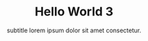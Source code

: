 ---
title: Hello World 3
subtitle: subtitle lorem ipsum dolor sit amet consectetur.
categories: news
thumbnail: https://raw.githubusercontent.com/BlackrockDigital/startbootstrap-agency/master/src/assets/img/portfolio/01-thumbnail.jpg
---